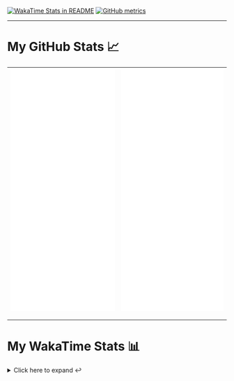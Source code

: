 [![WakaTime Stats in README](https://github.com/LOsioChico/LOsioChico/actions/workflows/waka.yml/badge.svg)](https://github.com/LOsioChico/LOsioChico/actions/workflows/waka.yml) [![GitHub metrics](https://github.com/LOsioChico/LOsioChico/actions/workflows/metrics.yml/badge.svg)](https://github.com/LOsioChico/LOsioChico/actions/workflows/metrics.yml)

---

# My GitHub Stats 📈

| ![](./assets/metrics.svg) | ![](./assets/metrics2.svg) |
| ------------------------- | -------------------------- |

---

# My WakaTime Stats 📊

<details>
<summary>Click here to expand ↩️</summary>
<br>

<!--START_SECTION:waka-->
![Code Time](http://img.shields.io/badge/Code%20Time-2%2C292%20hrs%2034%20mins-blue)

![Lines of code](https://img.shields.io/badge/From%20Hello%20World%20I%27ve%20Written-447.0%20thousand%20lines%20of%20code-blue)

**🐱 My GitHub Data** 

> 📦 698.4 kB Used in GitHub's Storage 
 > 
> 🚫 Not Opted to Hire
 > 
> 📜 29 Public Repositories 
 > 
> 🔑 34 Private Repositories 
 > 
**I'm a Night 🦉** 

```text
🌞 Morning                699 commits         ████░░░░░░░░░░░░░░░░░░░░░   14.74 % 
🌆 Daytime                1528 commits        ████████░░░░░░░░░░░░░░░░░   32.23 % 
🌃 Evening                1610 commits        ████████░░░░░░░░░░░░░░░░░   33.96 % 
🌙 Night                  904 commits         █████░░░░░░░░░░░░░░░░░░░░   19.07 % 
```
📅 **I'm Most Productive on Thursday** 

```text
Monday                   646 commits         ███░░░░░░░░░░░░░░░░░░░░░░   13.63 % 
Tuesday                  738 commits         ████░░░░░░░░░░░░░░░░░░░░░   15.57 % 
Wednesday                557 commits         ███░░░░░░░░░░░░░░░░░░░░░░   11.75 % 
Thursday                 881 commits         █████░░░░░░░░░░░░░░░░░░░░   18.58 % 
Friday                   725 commits         ████░░░░░░░░░░░░░░░░░░░░░   15.29 % 
Saturday                 758 commits         ████░░░░░░░░░░░░░░░░░░░░░   15.99 % 
Sunday                   436 commits         ██░░░░░░░░░░░░░░░░░░░░░░░   09.20 % 
```


📊 **This Week I Spent My Time On** 

```text
💬 Programming Languages: 
SQL                      2 hrs 51 mins       █████████░░░░░░░░░░░░░░░░   35.88 % 
TypeScript               2 hrs 50 mins       █████████░░░░░░░░░░░░░░░░   35.60 % 
Astro                    1 hr 46 mins        ██████░░░░░░░░░░░░░░░░░░░   22.29 % 
YAML                     24 mins             █░░░░░░░░░░░░░░░░░░░░░░░░   05.07 % 
Other                    3 mins              ░░░░░░░░░░░░░░░░░░░░░░░░░   00.66 % 
```

**I Mostly Code in TypeScript** 

```text
TypeScript               33 repos            ████████████░░░░░░░░░░░░░   50.00 % 
Scala                    9 repos             ███░░░░░░░░░░░░░░░░░░░░░░   13.64 % 
JavaScript               7 repos             ███░░░░░░░░░░░░░░░░░░░░░░   10.61 % 
CSS                      5 repos             ██░░░░░░░░░░░░░░░░░░░░░░░   07.58 % 
Astro                    4 repos             ██░░░░░░░░░░░░░░░░░░░░░░░   06.06 % 
```




 Last Updated on 16/07/2025 01:16:42 UTC
<!--END_SECTION:waka-->

## </details>
